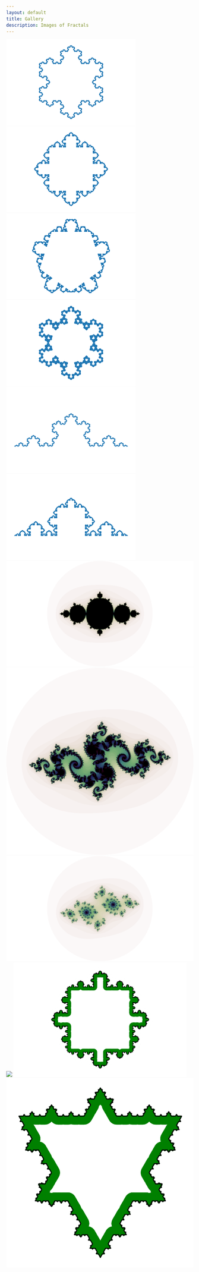 ```yaml
---
layout: default
title: Gallery
description: Images of Fractals
---
```


<div class="centered">

<img src="/assets\images\fractals\K_3,0.33,6.png">
<img src="/assets\images\fractals\K_4,0.25,6.png">
<img src="/assets\images\fractals\K_5,0.20,6.png">
<img src="/assets\images\fractals\K_6,0.30,6.png">
<img src="/assets\images\fractals\KC_3,0.33,6.png">
<img src="/assets\images\fractals\KC_4,0.25,6.png">
<img src="/assets\images\fractals\juliaSetNo719.png">
<img src="/assets\images\fractals\juliaSetNo678_square.png">
<img src="/assets\images\fractals\juliaSet630.png">
<img src="/assets\images\fractals\juliaCircle.gif">
<img src="/assets\images\fractals\Inner_Nbd_of_K_4,0.20,4_eps=0.05.png">
<img src="/assets\images\fractals\Inner_Nbd_of_K_3,0.20,4_eps=0.05.png">

</div>